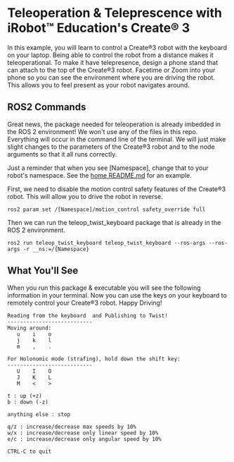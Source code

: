 # Teleoperation & Teleprescence with iRobot™ Education's Create® 3

In this example, you will learn to control a Create®3 robot with the keyboard on your laptop. Being able to control the robot from a distance makes it teleoperational. To make it have telepresence, design a phone stand that can attach to the top of the Create®3 robot. Facetime or Zoom into your phone so you can see the environment where you are driving the robot. This allows you to feel present as your robot navigates around. 

## ROS2 Commands 

Great news, the package needed for teleoperation is already imbedded in the ROS 2 environment! We won't use any of the files in this repo. Everything will occur in the command line of the terminal. We will just make slight changes to the parameters of the Create®3 robot and to the node arguments so that it all runs correctly. 

Just a reminder that when you see [Namespace], change that to your robot's namespace. See the [home README.md](https://github.com/brianabouchard/Tufts_Create3_Examples) for an example.

First, we need to disable the motion control safety features of the Create®3 robot. This will allow you to drive the robot in reverse. 

```
ros2 param set /[Namespace]/motion_control safety_override full
```

Then we can run the teleop_twist_keyboard package that is already in the ROS 2 environment. 

```
ros2 run teleop_twist_keyboard teleop_twist_keyboard --ros-args --ros-args -r __ns:=/{Namespace}
```

## What You'll See

When you run this package & executable you will see the following information in your terminal. Now you can use the keys on your keyboard to remotely control your Create®3 robot. Happy Driving!

```
Reading from the keyboard  and Publishing to Twist!
---------------------------
Moving around:
   u    i    o
   j    k    l
   m    ,    .

For Holonomic mode (strafing), hold down the shift key:
---------------------------
   U    I    O
   J    K    L
   M    <    >

t : up (+z)
b : down (-z)

anything else : stop

q/z : increase/decrease max speeds by 10%
w/x : increase/decrease only linear speed by 10%
e/c : increase/decrease only angular speed by 10%

CTRL-C to quit
```
